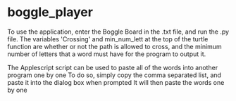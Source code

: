 # boggle_player

To use the application, enter the Boggle Board in the .txt file, and run the .py file.
The variables 'Crossing' and min_num_lett at the top of the turtle function are whether or not 
the path is allowed to cross, and the minimum number of letters that a word must have for the program
to output it.

The Applescript script can be used to paste all of the words into another program one by one
To do so, simply copy the comma separated list, and paste it into the dialog box when prompted
It will then paste the words one by one
